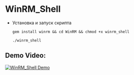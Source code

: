 # WinRM_Shell

- Установка и запуск скрипта <br/>

	  gem install winrm && cd WinRM && chmod +x winrm_shell
         
	  ./winrm_shell
	  
## Demo Video:
[![WinRM_Shell Demo](https://i9.ytimg.com/vi/oXLMQJy_pmg/mq2.jpg?sqp=CIjuuukF&rs=AOn4CLAqG2xOk5EjOwiBl_r-Vk3tBonc-w)](https://youtu.be/oXLMQJy_pmg)
